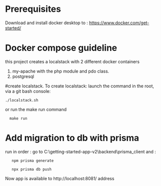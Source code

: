 # Prerequisites 

Download and install docker desktop to : https://www.docker.com/get-started/

# **Docker compose guideline**

this project creates a localstack with 2 different docker containers
1) my-apache with the php module and pdo class.
2) postgresql 

#create localstack.
To create localstack: launch the command in the root, via a git bash console:
```shell
./localstack.sh
 ```

or run the make run command
   ```shell
     make run
   ```

# **Add migration to db with prisma**

run in order :
go to C:\getting-started-app-v2\backend\prisma_client
and :
 ```shell
    npm prisma generate 
    
    npx prisma db push 
   ```
Now app is available to http://localhost:8081/ address